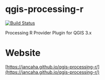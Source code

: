 # qgis-processing-r

[![Build Status](https://travis-ci.org/north-road/qgis-processing-r.svg?branch=master)](https://travis-ci.org/north-road/qgis-processing-r)

Processing R Provider Plugin for QGIS 3.x

# Website

[https://jancaha.github.io/qgis-processing-r/](https://jancaha.github.io/qgis-processing-r/)